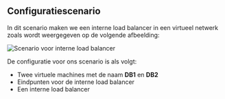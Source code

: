 ## <a name="configuration-scenario"></a>Configuratiescenario

In dit scenario maken we een interne load balancer in een virtueel netwerk zoals wordt weergegeven op de volgende afbeelding:

![Scenario voor interne load balancer](./media/load-balancer-get-started-ilb-scenario-include/figure1.png)

De configuratie voor ons scenario is als volgt:

* Twee virtuele machines met de naam **DB1** en **DB2**
* Eindpunten voor de interne load balancer
* Een interne load balancer
